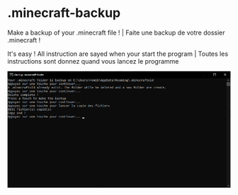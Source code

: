 # .minecraft-backup
Make a backup of your .minecraft file ! | Faite une backup de votre dossier .minecraft !

It's easy ! All instruction are sayed when your start the program | Toutes les instructions sont donnez quand vous lancez le programme

<img src="https://github.com/RemiByPass/.minecraft-backup/blob/main/ScreenOne.png?raw=true">
